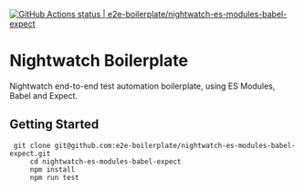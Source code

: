 [![GitHub Actions status | e2e-boilerplate/nightwatch-es-modules-babel-expect](https://github.com/e2e-boilerplate/nightwatch-es-modules-babel-expect/workflows/nightwatch-es-modules-babel-expect/badge.svg)](https://github.com/e2e-boilerplate/nightwatch-es-modules-babel-expect/actions?workflow=nightwatch-es-modules-babel-expect)
  # Nightwatch Boilerplate
  Nightwatch end-to-end test automation boilerplate, using ES Modules, Babel and Expect.
  ## Getting Started
  	 git clone git@github.com:e2e-boilerplate/nightwatch-es-modules-babel-expect.git
    	 cd nightwatch-es-modules-babel-expect
    	 npm install
    	 npm run test
    